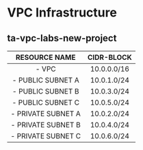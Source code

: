# VPC Infrastructure

## ta-vpc-labs-new-project

| RESOURCE NAME      |  CIDR-BLOCK  |
|   :---:            |    :---:     | 
| - VPC              |  10.0.0.0/16 |
| - PUBLIC SUBNET A  |  10.0.1.0/24 |
| - PUBLIC SUBNET B  |  10.0.3.0/24 |
| - PUBLIC SUBNET C  |  10.0.5.0/24 |
| - PRIVATE SUBNET A |  10.0.2.0/24 |
| - PRIVATE SUBNET B |  10.0.4.0/24 |
| - PRIVATE SUBNET C |  10.0.6.0/24 |
